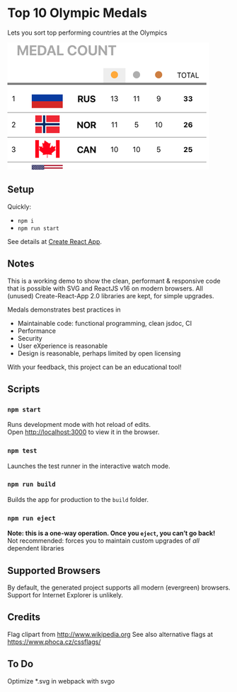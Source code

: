 # Top 10 Olympic Medals
Lets you sort top performing countries at the Olympics

![screenshot](medals.png "screenshot")

## Setup
Quickly:
* `npm i`
* `npm run start`

See details at [Create React App](https://github.com/facebook/create-react-app).

## Notes
This is a working demo to show the clean, performant & responsive code
that is possible with SVG and ReactJS v16 on modern browsers.
All (unused) Create-React-App 2.0 libraries are kept, for simple upgrades.

Medals demonstrates best practices in
* Maintainable code: functional programming, clean jsdoc, CI
* Performance
* Security
* User eXperience is reasonable
* Design is reasonable, perhaps limited by open licensing

With your feedback, this project can be an educational tool!

## Scripts

### `npm start`
Runs development mode with hot reload of edits.<br>
Open [http://localhost:3000](http://localhost:3000) to view it in the browser.

### `npm test`
Launches the test runner in the interactive watch mode.<br>

### `npm run build`
Builds the app for production to the `build` folder.<br>

### `npm run eject`
**Note: this is a one-way operation. Once you `eject`, you can’t go back!**<br>
Not recommended: forces you to maintain custom upgrades of _all_ dependent libraries

## Supported Browsers
By default, the generated project supports all modern (evergreen) browsers.<br>
Support for Internet Explorer is unlikely.

## Credits
Flag clipart from http://www.wikipedia.org
See also alternative flags at https://www.phoca.cz/cssflags/

## To Do
Optimize *.svg in webpack with svgo
